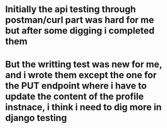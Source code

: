# Initially the api testing through postman/curl part was hard for me but after some digging i completed them
# But the writting test was new for me, and i wrote them except the one for the PUT endpoint where i have to update the content of the profile instnace, i think i need to dig more in django testing